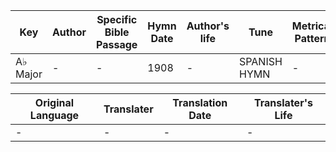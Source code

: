 Key | Author   | Specific Bible Passage     |Hymn Date |Author's life |Tune |Metrical Pattern   |Composer/Source
-- | --------- | ---------------------------|----------|--------------|-----|-------------------|-------------  
A♭ Major |- |- |1908 |- |SPANISH HYMN |- |-

Original Language | Translater | Translation Date   | Translater's Life  
----------------- | --------- | --------------------|-------------     
\- |- |- |-
